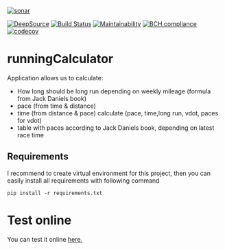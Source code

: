 [![sonar](https://sonarcloud.io/api/project_badges/quality_gate?project=ronek22_runningCalculator)](https://sonarcloud.io/dashboard?id=ronek22_runningCalculator)

[![DeepSource](https://static.deepsource.io/deepsource-badge-light-mini.svg)](https://deepsource.io/gh/ronek22/runningCalculator/?ref=repository-badge)
[![Build Status](https://travis-ci.org/ronek22/runningCalculator.svg?branch=master)](https://travis-ci.org/ronek22/runningCalculator)
[![Maintainability](https://api.codeclimate.com/v1/badges/8da171e47d7d47e95c0a/maintainability)](https://codeclimate.com/github/ronek22/runningCalculator/maintainability)
[![BCH compliance](https://bettercodehub.com/edge/badge/ronek22/runningCalculator?branch=master)](https://bettercodehub.com/)
[![codecov](https://codecov.io/gh/ronek22/runningCalculator/branch/master/graph/badge.svg)](https://codecov.io/gh/ronek22/runningCalculator)


# runningCalculator
Application allows us to calculate:
* How long should be long run depending on weekly mileage (formula from Jack Daniels book)
* pace (from time & distance)
* time (from distance & pace) calculate (pace, time,long run, vdot, paces for vdot)
* table with paces according to Jack Daniels book, depending on latest race time

## Requirements
I recommend to create virtual environment for this project, then you can easily install all requirements with following command
```
pip install -r requirements.txt
```

# Test online
You can test it online [here.](https://repl.it/@ronek22/runningCalculator)
